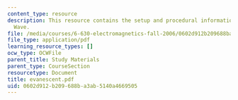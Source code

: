 ```yaml
---
content_type: resource
description: This resource contains the setup and procedural information for Evanescent
  Wave.
file: /media/courses/6-630-electromagnetics-fall-2006/0602d912b209688ba3ab5140a4669505_evanescent.pdf
file_type: application/pdf
learning_resource_types: []
ocw_type: OCWFile
parent_title: Study Materials
parent_type: CourseSection
resourcetype: Document
title: evanescent.pdf
uid: 0602d912-b209-688b-a3ab-5140a4669505
---
```

